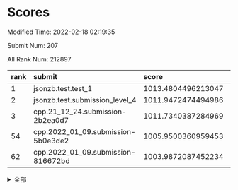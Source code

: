 # Scores

Modified Time: 2022-02-18 02:19:35

Submit Num: 207

All Rank Num: 212897

| rank |               submit               |       score        |       sigma        | pk_num |
| :--- | :--------------------------------- | :----------------- | :----------------- | :----- |
| 1    | jsonzb.test.test_1                 | 1013.4804496213047 | 0.8268586778712705 | 4112   |
| 2    | jsonzb.test.submission_level_4     | 1011.9472474494986 | 0.7826398064509246 | 4108   |
| 3    | cpp.21_12_24.submission-2b2ea0d7   | 1011.7340387284969 | 0.7762568247345278 | 4113   |
| 54   | cpp.2022_01_09.submission-5b0e3de2 | 1005.9500360959453 | 0.7207271655134108 | 4115   |
| 62   | cpp.2022_01_09.submission-816672bd | 1003.9872087452234 | 0.7060324589901505 | 4116   |


<details>
<summary>全部</summary>

| rank |                 submit                 |       score        |       sigma        | pk_num |
| :--- | :------------------------------------- | :----------------- | :----------------- | :----- |
| 1    | jsonzb.test.test_1                     | 1013.4804496213047 | 0.8268586778712705 | 4112   |
| 2    | jsonzb.test.submission_level_4         | 1011.9472474494986 | 0.7826398064509246 | 4108   |
| 3    | cpp.21_12_24.submission-2b2ea0d7       | 1011.7340387284969 | 0.7762568247345278 | 4113   |
| 4    | gobigger.level_3.submission_level_3_14 | 1011.5705284368951 | 0.7856100160892782 | 4116   |
| 5    | gobigger.level_3.submission_level_3_4  | 1011.5284333390205 | 0.7980167212266192 | 4116   |
| 6    | gobigger.level_3.submission_level_3_42 | 1011.4808311207074 | 0.7748670715523307 | 4115   |
| 7    | gobigger.level_3.submission_level_3_20 | 1011.2997677829183 | 0.765001945641432  | 4116   |
| 8    | gobigger.level_3.submission_level_3_23 | 1011.2635460892299 | 0.7716180565838395 | 4117   |
| 9    | gobigger.level_3.submission_level_3_33 | 1011.2330569147854 | 0.7610866465692038 | 4119   |
| 10   | gobigger.level_3.submission_level_3_11 | 1011.129997597414  | 0.7658466724459185 | 4114   |
| 11   | gobigger.level_3.submission_level_3_30 | 1011.010111880722  | 0.7514396961937027 | 4114   |
| 12   | gobigger.level_3.submission_level_3_27 | 1010.9322555178857 | 0.7459129855429215 | 4111   |
| 13   | gobigger.level_3.submission_level_3_15 | 1010.8511492797146 | 0.7604872504645487 | 4110   |
| 14   | gobigger.level_3.submission_level_3_39 | 1010.7570360395872 | 0.7505356727359186 | 4117   |
| 15   | gobigger.level_3.submission_level_3_40 | 1010.7369753262324 | 0.7620662658541638 | 4116   |
| 16   | gobigger.level_3.submission_level_3_2  | 1010.6179591377157 | 0.7709736611776569 | 4115   |
| 17   | gobigger.level_3.submission_level_3_13 | 1010.6152275041238 | 0.7756577596860635 | 4115   |
| 18   | gobigger.level_3.submission_level_3_32 | 1010.4951077324822 | 0.7629402579375838 | 4110   |
| 19   | gobigger.level_3.submission_level_3_28 | 1010.4369741364304 | 0.7428455665054075 | 4115   |
| 20   | gobigger.level_3.submission_level_3_1  | 1010.4009342053158 | 0.7611778901329964 | 4112   |
| 21   | gobigger.level_3.submission_level_3_34 | 1010.3886850686683 | 0.7699083958614996 | 4112   |
| 22   | gobigger.level_3.submission_level_3_17 | 1010.3259070458296 | 0.768011925534404  | 4116   |
| 23   | gobigger.level_3.submission_level_3_35 | 1010.2907083790926 | 0.7763826343579241 | 4118   |
| 24   | gobigger.level_3.submission_level_3_49 | 1010.2032396384868 | 0.7392148849967216 | 4115   |
| 25   | gobigger.level_3.submission_level_3_31 | 1010.1702969359391 | 0.7604599095979905 | 4113   |
| 26   | gobigger.level_3.submission_level_3_24 | 1010.0654627540042 | 0.7598032654397853 | 4114   |
| 27   | gobigger.level_3.submission_level_3_47 | 1010.0448856627921 | 0.7454819152833382 | 4116   |
| 28   | gobigger.level_3.submission_level_3_22 | 1010.0332577513652 | 0.7438184196162515 | 4116   |
| 29   | gobigger.level_3.submission_level_3_45 | 1010.0099060902169 | 0.7635779259655088 | 4115   |
| 30   | gobigger.level_3.submission_level_3_29 | 1009.9616599643272 | 0.7493034597813343 | 4113   |
| 31   | gobigger.level_3.submission_level_3_3  | 1009.934028831192  | 0.7550715161162135 | 4119   |
| 32   | gobigger.level_3.submission_level_3_36 | 1009.9266570987552 | 0.7622419662616703 | 4112   |
| 33   | gobigger.level_3.submission_level_3_10 | 1009.9245510764455 | 0.7769117762207801 | 4116   |
| 34   | gobigger.level_3.submission_level_3_48 | 1009.9043173376639 | 0.7702327975605817 | 4110   |
| 35   | gobigger.level_3.submission_level_3_8  | 1009.7666793232664 | 0.7477557889954736 | 4116   |
| 36   | gobigger.level_3.submission_level_3_16 | 1009.7389958226398 | 0.7832440798785925 | 4111   |
| 37   | gobigger.level_3.submission_level_3_7  | 1009.7207353842235 | 0.7369810373942719 | 4114   |
| 38   | gobigger.level_3.submission_level_3_12 | 1009.6865591291995 | 0.7490859704817415 | 4112   |
| 39   | gobigger.level_3.submission_level_3_5  | 1009.6831413171699 | 0.7482333372060626 | 4114   |
| 40   | gobigger.level_3.submission_level_3_38 | 1009.6494601279513 | 0.7470660193541278 | 4114   |
| 41   | gobigger.level_3.submission_level_3_26 | 1009.6185110883907 | 0.7833623416108192 | 4118   |
| 42   | gobigger.level_3.submission_level_3_37 | 1009.4479266012596 | 0.7578399229176924 | 4119   |
| 43   | gobigger.level_3.submission_level_3_9  | 1009.4060309566125 | 0.7630666465996448 | 4119   |
| 44   | gobigger.level_3.submission_level_3_0  | 1009.390431410999  | 0.7688664374251348 | 4114   |
| 45   | gobigger.level_3.submission_level_3_41 | 1009.3543672079792 | 0.7568864798650793 | 4112   |
| 46   | gobigger.level_3.submission_level_3_19 | 1009.3219503398846 | 0.745969713412173  | 4114   |
| 47   | gobigger.level_3.submission_level_3_46 | 1009.1566770927798 | 0.750988233745378  | 4107   |
| 48   | gobigger.level_3.submission_level_3_6  | 1009.0850467445383 | 0.7429163379296291 | 4110   |
| 49   | gobigger.level_3.submission_level_3_25 | 1008.9776683247723 | 0.7418612230659455 | 4119   |
| 50   | gobigger.level_3.submission_level_3_44 | 1008.8962491274609 | 0.7741636125168381 | 4111   |
| 51   | gobigger.level_3.submission_level_3_18 | 1008.8853400280863 | 0.7602292155970339 | 4109   |
| 52   | gobigger.level_3.submission_level_3_21 | 1008.7469874027206 | 0.7403234186063187 | 4115   |
| 53   | gobigger.level_3.submission_level_3_43 | 1008.3701122106568 | 0.7444538221753771 | 4116   |
| 54   | cpp.2022_01_09.submission-5b0e3de2     | 1005.9500360959453 | 0.7207271655134108 | 4115   |
| 55   | gobigger.level_1.submission_level_1_15 | 1005.8856833234174 | 0.7328965009722229 | 4113   |
| 56   | gobigger.level_1.submission_level_1_16 | 1004.9395917190354 | 0.7280978791109285 | 4116   |
| 57   | gobigger.level_1.submission_level_1_18 | 1004.7407542572187 | 0.7258409246081717 | 4120   |
| 58   | gobigger.level_1.submission_level_1_35 | 1004.2942655617553 | 0.7205243273040673 | 4118   |
| 59   | gobigger.level_1.submission_level_1_31 | 1004.2475547702567 | 0.7157460925688798 | 4113   |
| 60   | gobigger.level_1.submission_level_1_26 | 1004.1539313850733 | 0.7248699114719981 | 4115   |
| 61   | gobigger.level_1.submission_level_1_28 | 1004.0998675690178 | 0.6994885952576907 | 4111   |
| 62   | cpp.2022_01_09.submission-816672bd     | 1003.9872087452234 | 0.7060324589901505 | 4116   |
| 63   | gobigger.level_1.submission_level_1_21 | 1003.9716050673921 | 0.720496042754148  | 4114   |
| 64   | gobigger.level_1.submission_level_1_43 | 1003.9305866023104 | 0.7235439539519172 | 4117   |
| 65   | gobigger.level_1.submission_level_1_45 | 1003.831422890223  | 0.7140170991756242 | 4121   |
| 66   | gobigger.level_1.submission_level_1_49 | 1003.801193363158  | 0.7150656821671703 | 4115   |
| 67   | gobigger.level_1.submission_level_1_19 | 1003.7735297051842 | 0.7127666904576656 | 4113   |
| 68   | gobigger.level_1.submission_level_1_4  | 1003.7588093685608 | 0.7115241886152848 | 4114   |
| 69   | gobigger.level_1.submission_level_1_30 | 1003.7473978114564 | 0.7220736263062942 | 4116   |
| 70   | gobigger.level_1.submission_level_1_10 | 1003.6503480156862 | 0.7166194469502782 | 4111   |
| 71   | gobigger.level_1.submission_level_1_42 | 1003.611426606552  | 0.7252397365248209 | 4114   |
| 72   | gobigger.level_1.submission_level_1_5  | 1003.597641653061  | 0.7137491355179267 | 4116   |
| 73   | gobigger.level_1.submission_level_1_44 | 1003.5949131994785 | 0.7189845820889521 | 4119   |
| 74   | gobigger.level_1.submission_level_1_9  | 1003.5933494681651 | 0.7065762321401029 | 4113   |
| 75   | gobigger.level_1.submission_level_1_6  | 1003.5917446216612 | 0.7340219331852665 | 4114   |
| 76   | gobigger.level_1.submission_level_1_29 | 1003.5464475019618 | 0.7207399308728689 | 4115   |
| 77   | gobigger.level_1.submission_level_1_8  | 1003.4128615283694 | 0.7245319550363796 | 4115   |
| 78   | gobigger.level_1.submission_level_1_12 | 1003.3280958599252 | 0.7217727483995858 | 4116   |
| 79   | gobigger.level_1.submission_level_1_27 | 1003.274404997326  | 0.7211629898166256 | 4115   |
| 80   | gobigger.level_1.submission_level_1_7  | 1003.1488916758627 | 0.7222044543434564 | 4107   |
| 81   | gobigger.level_1.submission_level_1_14 | 1003.1390251995874 | 0.712934704684355  | 4116   |
| 82   | gobigger.level_1.submission_level_1_23 | 1003.1290239719409 | 0.70563764594236   | 4111   |
| 83   | gobigger.level_1.submission_level_1_13 | 1003.1225619683016 | 0.7073897362457126 | 4114   |
| 84   | gobigger.level_1.submission_level_1_20 | 1003.1161974112263 | 0.718927438166183  | 4112   |
| 85   | gobigger.level_1.submission_level_1_33 | 1003.053356088665  | 0.7121871034040661 | 4111   |
| 86   | gobigger.level_1.submission_level_1_40 | 1003.0444248335816 | 0.7125765515647572 | 4112   |
| 87   | gobigger.level_1.submission_level_1_48 | 1002.9949815947751 | 0.712316736681147  | 4115   |
| 88   | gobigger.level_1.submission_level_1_39 | 1002.9799243514029 | 0.7256583359131038 | 4113   |
| 89   | gobigger.level_1.submission_level_1_3  | 1002.9605492465735 | 0.7309367083747309 | 4116   |
| 90   | gobigger.level_1.submission_level_1_46 | 1002.9492518927883 | 0.7165111504386998 | 4108   |
| 91   | gobigger.level_1.submission_level_1_38 | 1002.94278402468   | 0.7152154239810664 | 4117   |
| 92   | gobigger.level_1.submission_level_1_34 | 1002.9396965795715 | 0.710253601444141  | 4111   |
| 93   | gobigger.level_1.submission_level_1_22 | 1002.7620364468236 | 0.7139153105635804 | 4110   |
| 94   | gobigger.level_1.submission_level_1_25 | 1002.7472021937426 | 0.7090181452576537 | 4112   |
| 95   | gobigger.level_1.submission_level_1_1  | 1002.5942567208575 | 0.7199723447535242 | 4109   |
| 96   | gobigger.level_1.submission_level_1_32 | 1002.4080795458675 | 0.7218386725615719 | 4115   |
| 97   | gobigger.level_1.submission_level_1_11 | 1002.4054288098813 | 0.7147589831835282 | 4114   |
| 98   | gobigger.level_1.submission_level_1_24 | 1002.3479536081314 | 0.7116753508214417 | 4116   |
| 99   | gobigger.level_1.submission_level_1_17 | 1002.2725297773702 | 0.7066362992214228 | 4115   |
| 100  | gobigger.level_1.submission_level_1_36 | 1002.2174636567706 | 0.7164044232729617 | 4113   |
| 101  | gobigger.level_1.submission_level_1_41 | 1001.9491871572909 | 0.7194293014763585 | 4113   |
| 102  | gobigger.level_1.submission_level_1_2  | 1001.9086650195413 | 0.7166252008921333 | 4115   |
| 103  | gobigger.level_1.submission_level_1_47 | 1001.8765807857392 | 0.7157394722456643 | 4111   |
| 104  | gobigger.level_1.submission_level_1_0  | 1001.8451222646012 | 0.7284547513417516 | 4116   |
| 105  | gobigger.level_1.submission_level_1_37 | 1001.4319648824481 | 0.7142297855348052 | 4120   |
| 106  | gobigger.random.submission_random_9    | 997.5671419573598  | 0.7002835268270156 | 4112   |
| 107  | gobigger.random.submission_random_7    | 997.3385372453823  | 0.7094096901867525 | 4115   |
| 108  | gobigger.random.submission_random_2    | 997.1375462511955  | 0.6873883408761873 | 4116   |
| 109  | gobigger.random.submission_random_32   | 997.1160156138616  | 0.711797443723456  | 4113   |
| 110  | gobigger.random.submission_random_11   | 997.1011253421707  | 0.7102098177980666 | 4116   |
| 111  | gobigger.random.submission_random_27   | 996.8463988194621  | 0.7051857419301732 | 4110   |
| 112  | gobigger.random.submission_random_25   | 996.826370990333   | 0.7180614745470948 | 4119   |
| 113  | gobigger.random.submission_random_1    | 996.7358396976338  | 0.7098622312941342 | 4107   |
| 114  | gobigger.random.submission_random_3    | 996.6246107270396  | 0.7018230248482277 | 4116   |
| 115  | gobigger.random.submission_random_28   | 996.6048651005377  | 0.7024676882866353 | 4111   |
| 116  | gobigger.random.submission_random_47   | 996.4824395613264  | 0.7094820116900517 | 4119   |
| 117  | gobigger.random.submission_random_29   | 996.4157376111071  | 0.7033662986528467 | 4112   |
| 118  | gobigger.random.submission_random_49   | 996.4055635808228  | 0.7068586816539444 | 4113   |
| 119  | gobigger.random.submission_random_43   | 996.2876622421852  | 0.7154099323509793 | 4115   |
| 120  | gobigger.random.submission_random_12   | 996.2517603528553  | 0.7216574383277384 | 4117   |
| 121  | gobigger.random.submission_random_17   | 996.2135402319797  | 0.7076501147437008 | 4112   |
| 122  | gobigger.random.submission_random_10   | 996.0915391220697  | 0.702235381837861  | 4113   |
| 123  | gobigger.random.submission_random_34   | 996.0425288195916  | 0.7160211949555395 | 4118   |
| 124  | gobigger.random.submission_random_21   | 996.0379933160921  | 0.7093908025775965 | 4111   |
| 125  | gobigger.random.submission_random_33   | 995.9928625860442  | 0.7190455325606784 | 4116   |
| 126  | gobigger.random.submission_random_48   | 995.9759521392546  | 0.7162121370357654 | 4112   |
| 127  | gobigger.random.submission_random_40   | 995.9701084831713  | 0.7207154242850176 | 4111   |
| 128  | gobigger.random.submission_random_16   | 995.9213733281323  | 0.7094451033860558 | 4115   |
| 129  | gobigger.random.submission_random_31   | 995.8725260045455  | 0.723614787916025  | 4116   |
| 130  | gobigger.random.submission_random_26   | 995.8559664123164  | 0.6996830705739587 | 4113   |
| 131  | gobigger.random.submission_random_45   | 995.8500135302638  | 0.7044300301341558 | 4115   |
| 132  | gobigger.random.submission_random_23   | 995.8380075861837  | 0.7046437049096634 | 4113   |
| 133  | gobigger.random.submission_random_37   | 995.8077699766293  | 0.7111612782823675 | 4115   |
| 134  | gobigger.random.submission_random_44   | 995.791740017428   | 0.7171666307165778 | 4109   |
| 135  | gobigger.random.submission_random_15   | 995.7594256702367  | 0.7214002793792091 | 4116   |
| 136  | gobigger.random.submission_random_22   | 995.7189088906997  | 0.695730774514367  | 4115   |
| 137  | gobigger.random.submission_random_13   | 995.7024621663586  | 0.7155337686851317 | 4118   |
| 138  | gobigger.random.submission_random_0    | 995.6832763146454  | 0.7080865130484879 | 4117   |
| 139  | gobigger.random.submission_random_38   | 995.6259088207303  | 0.6992357033045935 | 4114   |
| 140  | gobigger.random.submission_random_20   | 995.6156847268433  | 0.703800992788915  | 4111   |
| 141  | gobigger.random.submission_random_5    | 995.6100648713655  | 0.7164839317024756 | 4114   |
| 142  | gobigger.random.submission_random_46   | 995.6060057970294  | 0.70452858965224   | 4111   |
| 143  | gobigger.random.submission_random_19   | 995.596044667438   | 0.7148894309077303 | 4114   |
| 144  | gobigger.random.submission_random_39   | 995.3923021997251  | 0.7126234160415797 | 4118   |
| 145  | gobigger.random.submission_random_8    | 995.2806792309201  | 0.7050680817156353 | 4117   |
| 146  | gobigger.random.submission_random_35   | 995.2755474747802  | 0.7223703587376713 | 4114   |
| 147  | gobigger.random.submission_random_6    | 995.2690883905749  | 0.713482810477286  | 4119   |
| 148  | gobigger.random.submission_random_24   | 995.244522891738   | 0.7018173214200536 | 4114   |
| 149  | gobigger.random.submission_random_41   | 995.1648265419532  | 0.7240393246757524 | 4114   |
| 150  | gobigger.random.submission_random_4    | 995.151460216279   | 0.7212454685923804 | 4117   |
| 151  | gobigger.random.submission_random_30   | 995.1497530290625  | 0.7048345826431387 | 4118   |
| 152  | gobigger.random.submission_random_18   | 995.1356820210035  | 0.7106167193965415 | 4114   |
| 153  | gobigger.random.submission_random_42   | 995.0527326190347  | 0.7177605762116965 | 4114   |
| 154  | gobigger.random.submission_random_14   | 994.9136084276232  | 0.7227777498175812 | 4111   |
| 155  | gobigger.level_2.submission_level_2_24 | 994.644644280247   | 0.7390385139642822 | 4112   |
| 156  | gobigger.level_2.submission_level_2_18 | 994.3598565173954  | 0.7435211322277109 | 4117   |
| 157  | gobigger.random.submission_random_36   | 994.2960973355933  | 0.7269231964293639 | 4113   |
| 158  | gobigger.level_2.submission_level_2_17 | 993.9939418918145  | 0.7413825403223783 | 4111   |
| 159  | gobigger.level_2.submission_level_2_13 | 993.5873811431339  | 0.7442499939482635 | 4113   |
| 160  | gobigger.level_2.submission_level_2_40 | 993.3155537080677  | 0.7318528472850432 | 4117   |
| 161  | gobigger.level_2.submission_level_2_22 | 993.1562943038095  | 0.7411796562304975 | 4113   |
| 162  | gobigger.level_2.submission_level_2_0  | 993.136748737694   | 0.7243735456970846 | 4114   |
| 163  | gobigger.level_2.submission_level_2_33 | 993.0650092642538  | 0.7375529957558092 | 4113   |
| 164  | gobigger.level_2.submission_level_2_30 | 992.9301486073527  | 0.746265808985137  | 4114   |
| 165  | gobigger.level_2.submission_level_2_47 | 992.9284755486004  | 0.7281877871351278 | 4116   |
| 166  | gobigger.level_2.submission_level_2_7  | 992.9077113024878  | 0.7369551793636769 | 4112   |
| 167  | gobigger.level_2.submission_level_2_11 | 992.6617468231802  | 0.732317257210695  | 4115   |
| 168  | gobigger.level_2.submission_level_2_49 | 992.6579877654796  | 0.7490092310126061 | 4112   |
| 169  | gobigger.level_2.submission_level_2_10 | 992.5775263356696  | 0.7263344050244965 | 4113   |
| 170  | gobigger.level_2.submission_level_2_41 | 992.5392348643659  | 0.7486351088683642 | 4113   |
| 171  | gobigger.level_2.submission_level_2_43 | 992.5063855080805  | 0.7508416710130416 | 4110   |
| 172  | gobigger.level_2.submission_level_2_15 | 992.4567417193045  | 0.7376813719043608 | 4112   |
| 173  | gobigger.level_2.submission_level_2_8  | 992.2656848098685  | 0.7453630495628405 | 4113   |
| 174  | gobigger.level_2.submission_level_2_26 | 992.245375244892   | 0.7539590056345289 | 4111   |
| 175  | gobigger.level_2.submission_level_2_6  | 992.1385263085361  | 0.7449841012058017 | 4115   |
| 176  | gobigger.level_2.submission_level_2_4  | 992.1329105166101  | 0.7332934450862886 | 4118   |
| 177  | gobigger.level_2.submission_level_2_38 | 992.0971207584615  | 0.736724352467051  | 4116   |
| 178  | gobigger.level_2.submission_level_2_32 | 992.0556836373638  | 0.7555232741629858 | 4112   |
| 179  | gobigger.level_2.submission_level_2_16 | 992.0418679482252  | 0.7819487169313062 | 4115   |
| 180  | gobigger.level_2.submission_level_2_36 | 992.0290255752869  | 0.7439884369014897 | 4112   |
| 181  | gobigger.level_2.submission_level_2_19 | 992.0013244749796  | 0.7517642615151706 | 4110   |
| 182  | gobigger.level_2.submission_level_2_2  | 991.9519124721418  | 0.745196937820491  | 4115   |
| 183  | gobigger.level_2.submission_level_2_48 | 991.9458294595191  | 0.7627128261354227 | 4115   |
| 184  | gobigger.level_2.submission_level_2_27 | 991.9141578324297  | 0.7330183333485307 | 4110   |
| 185  | gobigger.level_2.submission_level_2_23 | 991.8984740524089  | 0.7515261763801229 | 4115   |
| 186  | gobigger.level_2.submission_level_2_9  | 991.8197587787239  | 0.7416392861263474 | 4114   |
| 187  | gobigger.level_2.submission_level_2_31 | 991.7964727192942  | 0.7564089576024575 | 4113   |
| 188  | gobigger.level_2.submission_level_2_45 | 991.7848699572651  | 0.7368072382911766 | 4114   |
| 189  | gobigger.level_2.submission_level_2_29 | 991.6529187292568  | 0.763701486302254  | 4114   |
| 190  | gobigger.level_2.submission_level_2_25 | 991.5365402906409  | 0.7594402052380871 | 4115   |
| 191  | gobigger.level_2.submission_level_2_5  | 991.5252704581727  | 0.7558710197554334 | 4111   |
| 192  | gobigger.level_2.submission_level_2_14 | 991.5076524083361  | 0.7420386437174652 | 4113   |
| 193  | gobigger.level_2.submission_level_2_12 | 991.4095138565826  | 0.7629435600490994 | 4110   |
| 194  | gobigger.level_2.submission_level_2_21 | 991.3829031941953  | 0.7545793219167434 | 4114   |
| 195  | gobigger.level_2.submission_level_2_28 | 991.3619247996403  | 0.7520602369337015 | 4111   |
| 196  | gobigger.level_2.submission_level_2_35 | 991.2464381835955  | 0.7509841782963298 | 4115   |
| 197  | gobigger.level_2.submission_level_2_42 | 991.0353895949045  | 0.7548962255408462 | 4116   |
| 198  | gobigger.level_2.submission_level_2_34 | 990.9926848651293  | 0.750348283950001  | 4115   |
| 199  | gobigger.level_2.submission_level_2_39 | 990.9668381126796  | 0.7502777861736762 | 4112   |
| 200  | gobigger.level_2.submission_level_2_1  | 990.3569229712965  | 0.7637363942924418 | 4112   |
| 201  | gobigger.level_2.submission_level_2_46 | 990.2927947411313  | 0.7479665283946679 | 4112   |
| 202  | gobigger.level_2.submission_level_2_20 | 990.1914577019428  | 0.7700386599787579 | 4115   |
| 203  | gobigger.level_2.submission_level_2_37 | 990.0172358620954  | 0.7650750341710038 | 4115   |
| 204  | gobigger.level_2.submission_level_2_3  | 989.8843630659646  | 0.7756091032376038 | 4115   |
| 205  | gobigger.level_2.submission_level_2_44 | 989.5335418176488  | 0.7820292829225997 | 4108   |
| 206  | gobigger.none.submission_none_1        | 979.1496452302827  | 1.2254359496973575 | 4110   |
| 207  | gobigger.none.submission_none_0        | 974.6216572123949  | 1.6063892858439384 | 4113   |

</details>